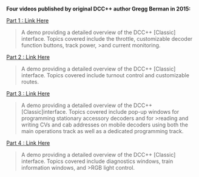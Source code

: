 **Four videos published by original DCC++ author Gregg Berman in 2015:**


 
 [Part 1 : Link Here](https://www.youtube.com/watch?v=48gN-dESh1k)
 
>A demo providing a detailed overview of the DCC++ [Classic] interface.  Topics covered include the throttle, customizable decoder function buttons, track power, >and current monitoring.
 
 

[Part 2 : Link Here](https://www.youtube.com/watch?v=r4rfmdKGXww)

>A demo providing a detailed overview of the DCC++ [Classic] interface.  Topics covered include turnout control and customizable routes.
 

 
[Part 3 : Link Here](https://www.youtube.com/watch?v=yUIKV601th0&t=5s)
 
>A demo providing a detailed overview of the DCC++ [Classic]interface. Topics covered include pop-up windows for programming stationary accessory decoders and for >reading and writing CVs and cab addresses on mobile decoders using both the main operations track as well as a dedicated programming track. 
 
 
[Part 4 : Link Here](https://www.youtube.com/watch?v=2JAl5caFFh4&t=44s)

>A demo providing a detailed overview of the DCC++ [Classic] interface. Topics covered include diagnostics windows, train information windows, and >RGB light control.
